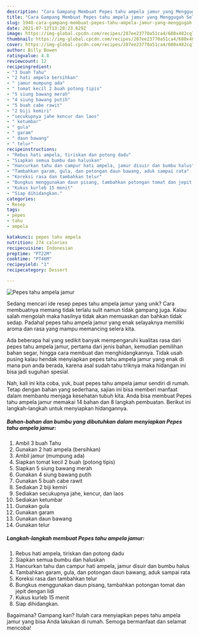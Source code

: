 ```yaml
---
description: "Cara Gampang Membuat Pepes tahu ampela jamur yang Menggugah Selera"
title: "Cara Gampang Membuat Pepes tahu ampela jamur yang Menggugah Selera"
slug: 1940-cara-gampang-membuat-pepes-tahu-ampela-jamur-yang-menggugah-selera
date: 2021-07-12T13:20:23.629Z
image: https://img-global.cpcdn.com/recipes/287ee23770a51ca4/680x482cq70/pepes-tahu-ampela-jamur-foto-resep-utama.jpg
thumbnail: https://img-global.cpcdn.com/recipes/287ee23770a51ca4/680x482cq70/pepes-tahu-ampela-jamur-foto-resep-utama.jpg
cover: https://img-global.cpcdn.com/recipes/287ee23770a51ca4/680x482cq70/pepes-tahu-ampela-jamur-foto-resep-utama.jpg
author: Billy Bowen
ratingvalue: 4.8
reviewcount: 12
recipeingredient:
- "3 buah Tahu"
- "2 hati ampela bersihkan"
- " jamur mumpung ada"
- " tomat kecil 2 buah potong tipis"
- "5 siung bawang merah"
- "4 siung bawang putih"
- "5 buah cabe rawit"
- "2 biji kemiri"
- "secukupnya jahe kencur dan laos"
- " ketumbar"
- " gula"
- " garam"
- " daun bawang"
- " telur"
recipeinstructions:
- "Rebus hati ampela, tiriskan dan potong dadu"
- "Siapkan semua bumbu dan haluskan"
- "Hancurkan tahu dan campur hati ampela, jamur disuir dan bumbu halus"
- "Tambahkan garam, gula, dan potongan daun bawang, aduk sampai rata"
- "Koreksi rasa dan tambahkan telur"
- "Bungkus menggunakan daun pisang, tambahkan potongan tomat dan jepit dengan lidi"
- "Kukus kurleb 15 menit"
- "Siap dihidangkan."
categories:
- Resep
tags:
- pepes
- tahu
- ampela

katakunci: pepes tahu ampela 
nutrition: 274 calories
recipecuisine: Indonesian
preptime: "PT22M"
cooktime: "PT46M"
recipeyield: "1"
recipecategory: Dessert

---
```



![Pepes tahu ampela jamur](https://img-global.cpcdn.com/recipes/287ee23770a51ca4/680x482cq70/pepes-tahu-ampela-jamur-foto-resep-utama.jpg)

Sedang mencari ide resep pepes tahu ampela jamur yang unik? Cara membuatnya memang tidak terlalu sulit namun tidak gampang juga. Kalau salah mengolah maka hasilnya tidak akan memuaskan dan bahkan tidak sedap. Padahal pepes tahu ampela jamur yang enak selayaknya memiliki aroma dan rasa yang mampu memancing selera kita.

Ada beberapa hal yang sedikit banyak mempengaruhi kualitas rasa dari pepes tahu ampela jamur, pertama dari jenis bahan, kemudian pemilihan bahan segar, hingga cara membuat dan menghidangkannya. Tidak usah pusing kalau hendak menyiapkan pepes tahu ampela jamur yang enak di mana pun anda berada, karena asal sudah tahu triknya maka hidangan ini bisa jadi suguhan spesial.




Nah, kali ini kita coba, yuk, buat pepes tahu ampela jamur sendiri di rumah. Tetap dengan bahan yang sederhana, sajian ini bisa memberi manfaat dalam membantu menjaga kesehatan tubuh kita. Anda bisa membuat Pepes tahu ampela jamur memakai 14 bahan dan 8 langkah pembuatan. Berikut ini langkah-langkah untuk menyiapkan hidangannya.

<!--inarticleads1-->

##### Bahan-bahan dan bumbu yang dibutuhkan dalam menyiapkan Pepes tahu ampela jamur:

1. Ambil 3 buah Tahu
1. Gunakan 2 hati ampela (bersihkan)
1. Ambil  jamur (mumpung ada)
1. Siapkan  tomat kecil 2 buah (potong tipis)
1. Siapkan 5 siung bawang merah
1. Gunakan 4 siung bawang putih
1. Gunakan 5 buah cabe rawit
1. Sediakan 2 biji kemiri
1. Sediakan secukupnya jahe, kencur, dan laos
1. Sediakan  ketumbar
1. Gunakan  gula
1. Gunakan  garam
1. Gunakan  daun bawang
1. Gunakan  telur




<!--inarticleads2-->

##### Langkah-langkah membuat Pepes tahu ampela jamur:

1. Rebus hati ampela, tiriskan dan potong dadu
1. Siapkan semua bumbu dan haluskan
1. Hancurkan tahu dan campur hati ampela, jamur disuir dan bumbu halus
1. Tambahkan garam, gula, dan potongan daun bawang, aduk sampai rata
1. Koreksi rasa dan tambahkan telur
1. Bungkus menggunakan daun pisang, tambahkan potongan tomat dan jepit dengan lidi
1. Kukus kurleb 15 menit
1. Siap dihidangkan.




Bagaimana? Gampang kan? Itulah cara menyiapkan pepes tahu ampela jamur yang bisa Anda lakukan di rumah. Semoga bermanfaat dan selamat mencoba!
